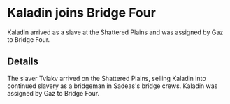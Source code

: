 # Kaladin joins Bridge Four
Kaladin arrived as a slave at the Shattered Plains and was assigned by Gaz to Bridge Four.

## Details
The slaver Tvlakv arrived on the Shattered Plains, selling Kaladin into continued slavery as a bridgeman in Sadeas's bridge crews. Kaladin was assigned by Gaz to Bridge Four.
